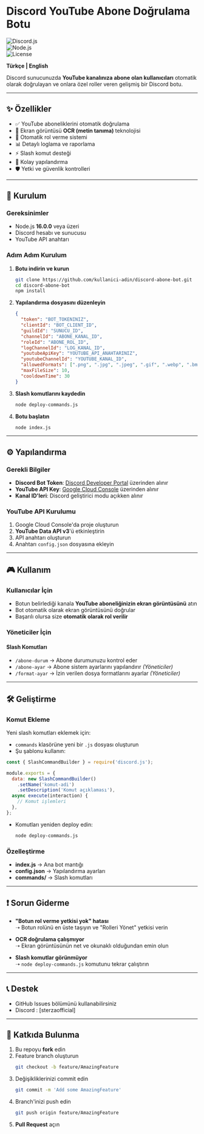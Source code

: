 # Discord YouTube Abone Doğrulama Botu

![Discord.js](https://img.shields.io/badge/Discord.js-14.14.1-blue.svg)  
![Node.js](https://img.shields.io/badge/Node.js-16+-green.svg)  
![License](https://img.shields.io/badge/License-MIT-yellow.svg)  

**Türkçe | English**

Discord sunucunuzda **YouTube kanalınıza abone olan kullanıcıları** otomatik olarak doğrulayan ve onlara özel roller veren gelişmiş bir Discord botu.

---

## ✨ Özellikler
- ✅ YouTube aboneliklerini otomatik doğrulama  
- 📸 Ekran görüntüsü **OCR (metin tanıma)** teknolojisi  
- 🎯 Otomatik rol verme sistemi  
- 📊 Detaylı loglama ve raporlama  
- ⚡ Slash komut desteği  
- 🔧 Kolay yapılandırma  
- 🛡️ Yetki ve güvenlik kontrolleri  

---

## 🚀 Kurulum

### Gereksinimler
- Node.js **16.0.0** veya üzeri  
- Discord hesabı ve sunucusu  
- YouTube API anahtarı   

### Adım Adım Kurulum
1. **Botu indirin ve kurun**
   ```bash
   git clone https://github.com/kullanici-adin/discord-abone-bot.git
   cd discord-abone-bot
   npm install
   ```

2. **Yapılandırma dosyasını düzenleyin**
   ```json
   {
     "token": "BOT_TOKENINIZ",
     "clientId": "BOT_CLIENT_ID",
     "guildId": "SUNUCU_ID",
     "channelId": "ABONE_KANAL_ID",
     "roleId": "ABONE_ROL_ID",
     "logChannelId": "LOG_KANAL_ID",
     "youtubeApiKey": "YOUTUBE_API_ANAHTARINIZ",
     "youtubeChannelId": "YOUTUBE_KANAL_ID",
     "allowedFormats": [".png", ".jpg", ".jpeg", ".gif", ".webp", ".bmp"],
     "maxFileSize": 10,
     "cooldownTime": 30
   }
   ```

3. **Slash komutlarını kaydedin**
   ```bash
   node deploy-commands.js
   ```

4. **Botu başlatın**
   ```bash
   node index.js
   ```

---

## ⚙️ Yapılandırma

### Gerekli Bilgiler
- **Discord Bot Token**: [Discord Developer Portal](https://discord.com/developers/applications) üzerinden alınır  
- **YouTube API Key**: [Google Cloud Console](https://console.cloud.google.com/) üzerinden alınır  
- **Kanal ID'leri**: Discord geliştirici modu açıkken alınır  

### YouTube API Kurulumu
1. Google Cloud Console'da proje oluşturun  
2. **YouTube Data API v3**'ü etkinleştirin  
3. API anahtarı oluşturun  
4. Anahtarı `config.json` dosyasına ekleyin  

---

## 🎮 Kullanım

### Kullanıcılar İçin
- Botun belirlediği kanala **YouTube aboneliğinizin ekran görüntüsünü** atın  
- Bot otomatik olarak ekran görüntüsünü doğrular  
- Başarılı olursa size **otomatik olarak rol verilir**  

### Yöneticiler İçin

#### Slash Komutları
- `/abone-durum` → Abone durumunuzu kontrol eder  
- `/abone-ayar` → Abone sistem ayarlarını yapılandırır *(Yöneticiler)*  
- `/format-ayar` → İzin verilen dosya formatlarını ayarlar *(Yöneticiler)*  

---

## 🛠️ Geliştirme

### Komut Ekleme
Yeni slash komutları eklemek için:  
- `commands` klasörüne yeni bir `.js` dosyası oluşturun  
- Şu şablonu kullanın:

```javascript
const { SlashCommandBuilder } = require('discord.js');

module.exports = {
  data: new SlashCommandBuilder()
    .setName('komut-adi')
    .setDescription('Komut açıklaması'),
  async execute(interaction) {
    // Komut işlemleri
  },
};
```

- Komutları yeniden deploy edin:
  ```bash
  node deploy-commands.js
  ```

### Özelleştirme
- **index.js** → Ana bot mantığı  
- **config.json** → Yapılandırma ayarları  
- **commands/** → Slash komutları  

---

## ❗ Sorun Giderme

- **"Botun rol verme yetkisi yok" hatası**  
  ➝ Botun rolünü en üste taşıyın ve "Rolleri Yönet" yetkisi verin  

- **OCR doğrulama çalışmıyor**  
  ➝ Ekran görüntüsünün net ve okunaklı olduğundan emin olun  

- **Slash komutlar görünmüyor**  
  ➝ `node deploy-commands.js` komutunu tekrar çalıştırın  

---

## 📞 Destek
- GitHub Issues bölümünü kullanabilirsiniz  
- Discord : [sterzaofficial]  

---

## 🤝 Katkıda Bulunma
1. Bu repoyu **fork** edin  
2. Feature branch oluşturun  
   ```bash
   git checkout -b feature/AmazingFeature
   ```
3. Değişikliklerinizi commit edin  
   ```bash
   git commit -m 'Add some AmazingFeature'
   ```
4. Branch'inizi push edin  
   ```bash
   git push origin feature/AmazingFeature
   ```
5. **Pull Request** açın  
